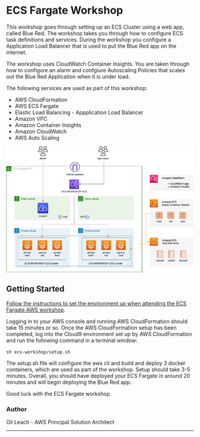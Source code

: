# ECS Fargate Workshop

This workshop goes through setting up an ECS Cluster using a web app, called Blue Red. The workshop takes you through how to configure ECS task definitions and services. During the workshop you configure a Application Load Balancer that is used to put the Blue Red app on the internet. 

The workshop uses CloudWatch Container Insights. You are taken through how to configure an alarm and confgiure Autoscaling Policies that scales out the Blue Red Application when it is under load.

The following services are used as part of this workshop:

 - AWS CloudFormation
 - AWS ECS Fargate
 - Elastic Load Balancing - Appplication Load Balancer
 - Amazon VPC
 - Amazon Container Insights
 - Amazon CloudWatch
 - AWS Auto Scaling

 
 
![High-Level Architecture](images/ecs-workshop-arch.jpg)


## Getting Started

[Follow the instructions to set the environment up when attending the ECS Fargate AWS workshop](https://github.com/olileach/ecs-workshop/raw/main/ecs-fargate-immersion-day-workshop.pdf). 

Logging in to your AWS console and running AWS CloudFormation should take 15 minutes or so. Once the AWS CloudFormation setup has been completed, log into the Cloud9 environment set up by AWS CloudFormation and run the following command in a terminal window:

```
sh ecs-workshop/setup.sh
```

The setup.sh file will configure the aws cli and build and deploy 3 docker containers, which are used as part of the workshop. Setup should take 3-5 minutes. Overall, you should have deployed your ECS Fargate in around 20 minutes and will begin deploying the Blue Red app. 

Good luck with the ECS Fargate workshop.

 ### Author

 Oli Leach - AWS Principal Solution Architect

 ---
